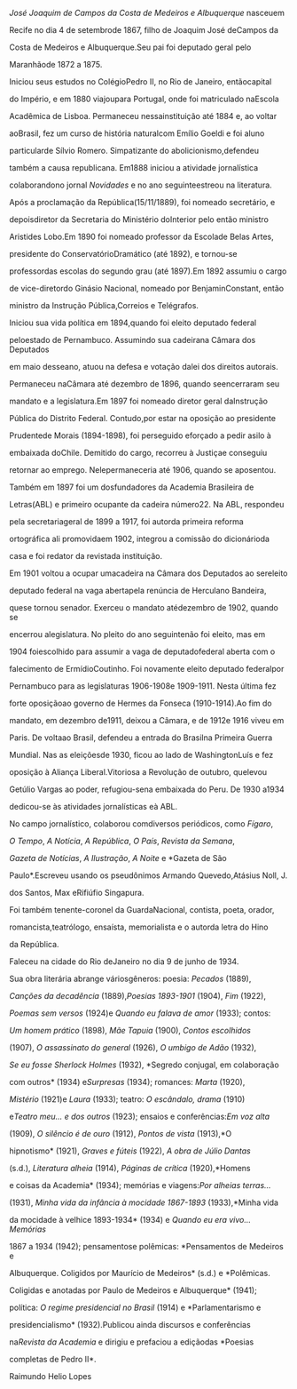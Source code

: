 

*José Joaquim de Campos da Costa de Medeiros e Albuquerque* nasceuem

Recife no dia 4 de setembrode 1867, filho de Joaquim José deCampos da

Costa de Medeiros e Albuquerque.Seu pai foi deputado geral pelo

Maranhãode 1872 a 1875.



Iniciou seus estudos no ColégioPedro II, no Rio de Janeiro, entãocapital

do Império, e em 1880 viajoupara Portugal, onde foi matriculado naEscola

Acadêmica de Lisboa. Permaneceu nessainstituição até 1884 e, ao voltar

aoBrasil, fez um curso de história naturalcom Emílio Goeldi e foi aluno

particularde Sílvio Romero. Simpatizante do abolicionismo,defendeu

também a causa republicana. Em1888 iniciou a atividade jornalística

colaborandono jornal *Novidades* e no ano seguinteestreou na literatura.



Após a proclamação da República(15/11/1889), foi nomeado secretário, e

depoisdiretor da Secretaria do Ministério doInterior pelo então ministro

Aristides Lobo.Em 1890 foi nomeado professor da Escolade Belas Artes,

presidente do ConservatórioDramático (até 1892), e tornou-se

professordas escolas do segundo grau (até 1897).Em 1892 assumiu o cargo

de vice-diretordo Ginásio Nacional, nomeado por BenjaminConstant, então

ministro da Instrução Pública,Correios e Telégrafos.



Iniciou sua vida política em 1894,quando foi eleito deputado federal

peloestado de Pernambuco. Assumindo sua cadeirana Câmara dos Deputados

em maio desseano, atuou na defesa e votação dalei dos direitos autorais.

Permaneceu naCâmara até dezembro de 1896, quando seencerraram seu

mandato e a legislatura.Em 1897 foi nomeado diretor geral daInstrução

Pública do Distrito Federal. Contudo,por estar na oposição ao presidente

Prudentede Morais (1894-1898), foi perseguido eforçado a pedir asilo à

embaixada doChile. Demitido do cargo, recorreu à Justiçae conseguiu

retornar ao emprego. Nelepermaneceria até 1906, quando se aposentou.



Também em 1897 foi um dosfundadores da Academia Brasileira de

Letras(ABL) e primeiro ocupante da cadeira número22. Na ABL, respondeu

pela secretariageral de 1899 a 1917, foi autorda primeira reforma

ortográfica ali promovidaem 1902, integrou a comissão do dicionárioda

casa e foi redator da revistada instituição.



Em 1901 voltou a ocupar umacadeira na Câmara dos Deputados ao sereleito

deputado federal na vaga abertapela renúncia de Herculano Bandeira,

quese tornou senador. Exerceu o mandato atédezembro de 1902, quando se

encerrou alegislatura. No pleito do ano seguintenão foi eleito, mas em

1904 foiescolhido para assumir a vaga de deputadofederal aberta com o

falecimento de ErmídioCoutinho. Foi novamente eleito deputado federalpor

Pernambuco para as legislaturas 1906-1908e 1909-1911. Nesta última fez

forte oposiçãoao governo de Hermes da Fonseca (1910-1914).Ao fim do

mandato, em dezembro de1911, deixou a Câmara, e de 1912e 1916 viveu em

Paris. De voltaao Brasil, defendeu a entrada do Brasilna Primeira Guerra

Mundial. Nas as eleiçõesde 1930, ficou ao lado de WashingtonLuís e fez

oposição à Aliança Liberal.Vitoriosa a Revolução de outubro, quelevou

Getúlio Vargas ao poder, refugiou-sena embaixada do Peru. De 1930 a1934

dedicou-se às atividades jornalísticas eà ABL.



No campo jornalístico, colaborou comdiversos periódicos, como *Fígaro*,

*O Tempo*, *A Notícia*, *A República*, *O País*, *Revista da Semana*,

*Gazeta de Notícias*, *A Ilustração*, *A Noite* e *Gazeta de São

Paulo*.Escreveu usando os pseudônimos Armando Quevedo,Atásius Noll, J.

dos Santos, Max eRifiúfio Singapura.



Foi também tenente-coronel da GuardaNacional, contista, poeta, orador,

romancista,teatrólogo, ensaísta, memorialista e o autorda letra do Hino

da República.



Faleceu na cidade do Rio deJaneiro no dia 9 de junho de 1934.



Sua obra literária abrange váriosgêneros: poesia: *Pecados* (1889),

*Canções da decadência* (1889),*Poesias 1893-1901* (1904), *Fim* (1922),

*Poemas sem versos* (1924)e *Quando eu falava de amor* (1933); contos:

*Um homem prático* (1898), *Mãe Tapuia* (1900), *Contos escolhidos*

(1907), *O assassinato do general* (1926), *O umbigo de Adão* (1932),

*Se eu fosse Sherlock Holmes* (1932), *Segredo conjugal, em colaboração

com outros* (1934) e*Surpresas* (1934); romances: *Marta* (1920),

*Mistério* (1921)e *Laura* (1933); teatro: *O escândalo, drama* (1910)

e*Teatro meu… e dos outros* (1923); ensaios e conferências:*Em voz alta*

(1909), *O silêncio é de ouro* (1912), *Pontos de vista* (1913),*O

hipnotismo* (1921), *Graves e fúteis* (1922), *A obra de Júlio Dantas*

(s.d.), *Literatura alheia* (1914), *Páginas de crítica* (1920),*Homens

e coisas da Academia* (1934); memórias e viagens:*Por alheias terras…*

(1931), *Minha vida da infância à mocidade 1867-1893* (1933),*Minha vida

da mocidade à velhice 1893-1934* (1934) e *Quando eu era vivo… Memórias*

1867 a 1934 (1942); pensamentose polêmicas: *Pensamentos de Medeiros e

Albuquerque. Coligidos por Maurício de Medeiros* (s.d.) e *Polêmicas.

Coligidas e anotadas por Paulo de Medeiros e Albuquerque* (1941);

política: *O regime presidencial no Brasil* (1914) e *Parlamentarismo e

presidencialismo* (1932).Publicou ainda discursos e conferências

na*Revista da Academia* e dirigiu e prefaciou a ediçãodas *Poesias

completas de Pedro II*.



Raimundo Helio Lopes



